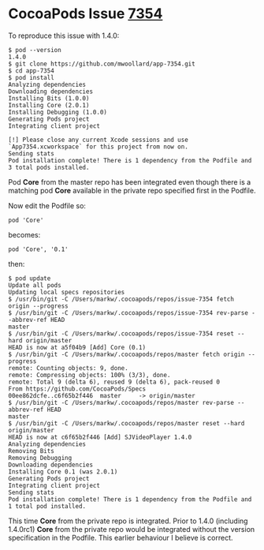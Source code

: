 #  CocoaPods Issue [7354](https://github.com/CocoaPods/CocoaPods/issues/7354)
To reproduce this issue with 1.4.0:

```
$ pod --version
1.4.0
$ git clone https://github.com/mwoollard/app-7354.git
$ cd app-7354
$ pod install
Analyzing dependencies
Downloading dependencies
Installing Bits (1.0.0)
Installing Core (2.0.1)
Installing Debugging (1.0.0)
Generating Pods project
Integrating client project

[!] Please close any current Xcode sessions and use `App7354.xcworkspace` for this project from now on.
Sending stats
Pod installation complete! There is 1 dependency from the Podfile and 3 total pods installed.
```
Pod **Core** from the master repo has been integrated even though there is a matching pod **Core** available in the private repo specified first in the Podfile.

Now edit the Podfile so:

```
pod 'Core'
```
becomes:

```
pod 'Core', '0.1'
```
then:

```
$ pod update
Update all pods
Updating local specs repositories
$ /usr/bin/git -C /Users/markw/.cocoapods/repos/issue-7354 fetch origin --progress
$ /usr/bin/git -C /Users/markw/.cocoapods/repos/issue-7354 rev-parse --abbrev-ref HEAD
master
$ /usr/bin/git -C /Users/markw/.cocoapods/repos/issue-7354 reset --hard origin/master
HEAD is now at a5f04b9 [Add] Core (0.1)
$ /usr/bin/git -C /Users/markw/.cocoapods/repos/master fetch origin --progress
remote: Counting objects: 9, done.
remote: Compressing objects: 100% (3/3), done.
remote: Total 9 (delta 6), reused 9 (delta 6), pack-reused 0
From https://github.com/CocoaPods/Specs
00ee862dcfe..c6f65b2f446  master     -> origin/master
$ /usr/bin/git -C /Users/markw/.cocoapods/repos/master rev-parse --abbrev-ref HEAD
master
$ /usr/bin/git -C /Users/markw/.cocoapods/repos/master reset --hard origin/master
HEAD is now at c6f65b2f446 [Add] SJVideoPlayer 1.4.0
Analyzing dependencies
Removing Bits
Removing Debugging
Downloading dependencies
Installing Core 0.1 (was 2.0.1)
Generating Pods project
Integrating client project
Sending stats
Pod installation complete! There is 1 dependency from the Podfile and 1 total pod installed.
```
This time **Core** from the private repo is integrated. Prior to 1.4.0 (including 1.4.0rc1) **Core** from the private repo would be integrated without the version specification in the Podfile. This earlier behaviour I believe is correct.
